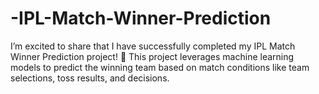 # -IPL-Match-Winner-Prediction
I’m excited to share that I have successfully completed my IPL Match Winner Prediction project! 🎉 This project leverages machine learning models to predict the winning team based on match conditions like team selections, toss results, and decisions.
